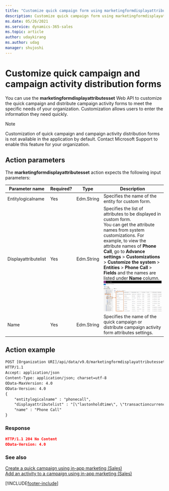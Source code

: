 ```yaml
---
title: "Customize quick campaign form using marketingformdisplayattributesset Web API (Dynamics 365 Sales) | MicrosoftDocs"
description: Customize quick campaign form using marketingformdisplayattributesset Web API in Dynamics 365 Sales.
ms.date: 05/26/2021
ms.service: dynamics-365-sales
ms.topic: article
author: udaykirang
ms.author: udag
manager: shujoshi
---
```


# Customize quick campaign and campaign activity distribution forms

You can use the **marketingformdisplayattributesset** Web API to customize the quick campaign and distribute campaign activity forms to meet the specific needs of your organization. Customization allows users to enter the information they need quickly. 

>[!NOTE]
>Customization of quick campaign and campaign activity distribution forms is not available in the application by default. Contact Microsoft Support to enable this feature for your organization. 

## Action parameters  

The **marketingformdisplayattributesset** action expects the following input parameters:

| Parameter name | Required? | Type | Description |
|----------------|----------|------|-------------|
| Entitylogicalname | Yes | Edm.String | Specifies the name of the entity for custom form. |
| Displayattributelist | Yes | Edm.String | Specifies the list of attributes to be displayed in custom form. <br> You can get the attribute names from system customizations. For example, to view the attribute names of **Phone Call**, go to **Advance settings** > **Customizations** > **Customize the system** > **Entities** > **Phone Call** > **Fields** and the names are listed under **Name** column. <br>![Phone call attribute names under system customization settings](../media/dev-phone-call-field-names.png "Phone call attribute names under system customization settings")|
| Name | Yes | Edm.String | Specifies the name of the quick campaign or distribute campaign activity form attributes settings. |

## Action example

```html
POST [Organization URI]/api/data/v9.0/marketingformdisplayattributesset
HTTP/1.1
Accept: application/json
Content-Type: application/json; charset=utf-8
OData-MaxVersion: 4.0
OData-Version: 4.0
{
    "entitylogicalname" : "phonecall",
    "displayattributelist" : "[\"lastonholdtime\", \"transactioncurrencyid\", \"owningbusinessunit\", \"isregularactivity\", \"actualdurationminutes\", \"subcategory\"]",
    "name" : "Phone Call"
}
```

### Response  

```json
HTTP/1.1 204 No Content
OData-Version: 4.0
```

### See also

[Create a quick campaign using in-app marketing (Sales)](../create-quick-campaign-using-app-marketing-sales.md)    
[Add an activity to a campaign using in-app marketing (Sales)](../add-activity-campaign-using-app-marketing-sales.md)

[!INCLUDE[footer-include](../../includes/footer-banner.md)]
